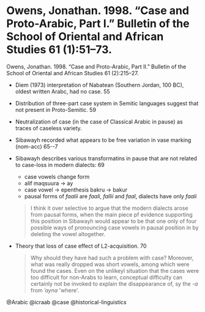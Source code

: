 # Owens, Jonathan. 1998. “Case and Proto-Arabic, Part I.” Bulletin of the School of Oriental and African Studies 61 (1):51–73.
Owens, Jonathan. 1998. “Case and Proto-Arabic, Part II.” Bulletin of the School of Oriental and African Studies 61 (2):215–27.

- Diem (1973) interpretation of Nabatean (Southern Jordan, 100 BC), oldest written Arabc, had no case. 55

- Distribution of three-part case system in Semitic languages suggest that not present in Proto-Semitic. 59

- Neutralization of case (in the case of Classical Arabic in pause) as traces of caseless variety.  
 
- Sibawayh recorded what appears to be free variation in vase marking (nom-acc) 65--7

- Sibawayh describes various transformatins in pause that are not related to case-loss in modern dialects: 69
    - case vowels change form
    - alif maqsuura -> ay
    - case vowel -> epenthesis bakru -> bakur
    - pausal forms of *faalii* are *faali*, *fallii* and *faal*, dialects have only *faali*

    > I think it over selective to argue that the modern dialects arose from pausal forms, when the main piece pf evidence supporting this position in Sibawayh would appear to be that one only of four possible ways of pronouncing case vowels in pausal position in by deleting the vowel altogether.

- Theory that loss of case effect of L2-acquisition. 70

    > Why should they have had such a problem with case? Moreover, what was really dropped was short vowels, among which were found the cases. Even on the unlikeyl situation that the cases were too difficult for non-Arabs to learn, conceptual difficulty can certainly not be invoked to explain the disappearance of, sy the *-a* from *ʾayna* 'where'.

@Arabic
@icraab
@case
@historical-linguistics
